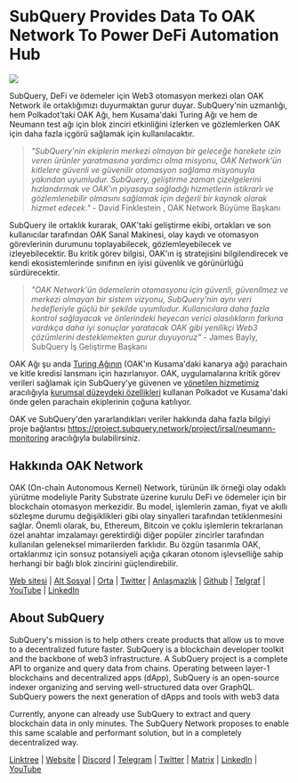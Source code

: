 # SubQuery Provides Data To OAK Network To Power DeFi Automation Hub

![](https://miro.medium.com/max/1400/0*R-MluHyL9bHAEboa)

SubQuery, DeFi ve ödemeler için Web3 otomasyon merkezi olan OAK Network ile ortaklığımızı duyurmaktan gurur duyar. SubQuery'nin uzmanlığı, hem Polkadot'taki OAK Ağı, hem Kusama'daki Turing Ağı ve hem de Neumann test ağı için blok zinciri etkinliğini izlerken ve gözlemlerken OAK için daha fazla içgörü sağlamak için kullanılacaktır.

> _"SubQuery'nin ekiplerin merkezi olmayan bir geleceğe harekete izin veren ürünler yaratmasına yardımcı olma misyonu, OAK Network'ün kitlelere güvenli ve güvenilir otomasyon sağlama misyonuyla yakından uyumludur. SubQuery, geliştirme zaman çizelgelerini hızlandırmak ve OAK'ın piyasaya sağladığı hizmetlerin istikrarlı ve gözlemlenebilir olmasını sağlamak için değerli bir kaynak olarak hizmet edecek."_ - David Finklestein , OAK Network Büyüme Başkanı

SubQuery ile ortaklık kurarak, OAK'taki geliştirme ekibi, ortakları ve son kullanıcılar tarafından OAK Sanal Makinesi, olay kaydı ve otomasyon görevlerinin durumunu toplayabilecek, gözlemleyebilecek ve izleyebilecektir. Bu kritik görev bilgisi, OAK'ın iş stratejisini bilgilendirecek ve kendi ekosistemlerinde sınıfının en iyisi güvenlik ve görünürlüğü sürdürecektir.

> _"OAK Network'ün ödemelerin otomasyonu için güvenli, güvenilmez ve merkezi olmayan bir sistem vizyonu, SubQuery'nin aynı veri hedefleriyle güçlü bir şekilde uyumludur. Kullanıcılara daha fazla kontrol sağlayacak ve önlerindeki heyecan verici olasılıkların farkına vardıkça daha iyi sonuçlar yaratacak OAK gibi yenilikçi Web3 çözümlerini desteklemekten gurur duyuyoruz"_ - James Bayly, SubQuery İş Geliştirme Başkanı

OAK Ağı şu anda [Turing Ağının](https://oak.tech/turing/crowdloan/) (OAK'ın Kusama'daki kanarya ağı) parachain ve kitle kredisi lansmanı için hazırlanıyor. OAK, uygulamalarına kritik görev verileri sağlamak için SubQuery'ye güvenen ve [yönetilen hizmetimiz](https://project.subquery.network/) aracılığıyla [kurumsal düzeydeki özellikleri](../blogs/20211228-enterprise-hosted.md) kullanan Polkadot ve Kusama'daki önde gelen parachain ekiplerinin çoğuna katılıyor.

OAK ve SubQuery'den yararlandıkları veriler hakkında daha fazla bilgiyi proje bağlantısı https://project.subquery.network/project/irsal/neumann-monitoring aracılığıyla bulabilirsiniz.

## Hakkında OAK Network

OAK (On-chain Autonomous Kernel) Network, türünün ilk örneği olay odaklı yürütme modeliyle Parity Substrate üzerine kurulu DeFi ve ödemeler için bir blockchain otomasyon merkezidir. Bu model, işlemlerin zaman, fiyat ve akıllı sözleşme durumu değişiklikleri gibi olay sinyalleri tarafından tetiklenmesini sağlar. Önemli olarak, bu, Ethereum, Bitcoin ve çoklu işlemlerin tekrarlanan özel anahtar imzalamayı gerektirdiği diğer popüler zincirler tarafından kullanılan geleneksel mimarilerden farklıdır. Bu özgün tasarımla OAK, ortaklarımız için sonsuz potansiyeli açığa çıkaran otonom işlevselliğe sahip herhangi bir bağlı blok zincirini güçlendirebilir.

[Web sitesi](https://oak.tech/) | [Alt Sosyal](https://app.subsocial.network/6109) | [Orta](https://medium.com/oak-blockchain) | [Twitter](https://twitter.com/oak_network) | [Anlaşmazlık](https://discord.gg/7W9UDvsbwh) | [Github](https://github.com/OAK-Foundation/) | [Telgraf](https://t.me/OAK_Announcements) | [YouTube](https://www.youtube.com/channel/UCSEu57BfQQpAfgDixfBnaNg) | [LinkedIn](https://www.linkedin.com/company/oak-blockchain/)

## About SubQuery

SubQuery's mission is to help others create products that allow us to move to a decentralized future faster. SubQuery is a blockchain developer toolkit and the backbone of web3 infrastructure. A SubQuery project is a complete API to organize and query data from chains. Operating between layer-1 blockchains and decentralized apps (dApp), SubQuery is an open-source indexer organizing and serving well-structured data over GraphQL. SubQuery powers the next generation of dApps and tools with web3 data

Currently, anyone can already use SubQuery to extract and query blockchain data in only minutes. The SubQuery Network proposes to enable this same scalable and performant solution, but in a completely decentralized way.

​​[Linktree](https://linktr.ee/subquerynetwork) | [Website](https://subquery.network/) | [Discord](https://discord.com/invite/78zg8aBSMG) | [Telegram](https://t.me/subquerynetwork) | [Twitter](https://twitter.com/subquerynetwork) | [Matrix](https://matrix.to/#/#subquery:matrix.org) | [LinkedIn](https://www.linkedin.com/company/subquery) | [YouTube](https://www.youtube.com/channel/UCi1a6NUUjegcLHDFLr7CqLw)
